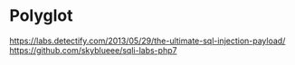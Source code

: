 # Polyglot
https://labs.detectify.com/2013/05/29/the-ultimate-sql-injection-payload/
https://github.com/skyblueee/sqli-labs-php7

